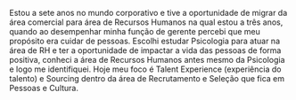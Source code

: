 Estou a sete anos no mundo corporativo e tive a oportunidade de migrar da área comercial para área de Recursos Humanos na qual estou a três anos, quando ao desempenhar minha função de gerente percebi que meu propósito era cuidar de pessoas. 
Escolhi estudar Psicologia para atuar na área de RH e ter a oportunidade de impactar a vida das pessoas de forma positiva, conheci a área de Recursos Humanos antes mesmo da Psicologia e logo me identifiquei.
Hoje meu foco é Talent Experience (experiência do talento) e Sourcing dentro da área de Recrutamento e Seleção que fica em Pessoas e Cultura.
